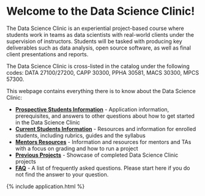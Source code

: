 # Welcome to the Data Science Clinic!

The Data Science Clinic is an experiential project-based course where students work in teams as data scientists with real-world clients under the supervision of instructors. Students will be tasked with producing key deliverables such as data analysis, open source software, as well as final client presentations and reports.

<!-- The Clinic partners with public interest organizations, industry, and research labs to leverage data science research and technology to address pressing social, environmental, industrial, and academic challenges. The Clinic also provides students with exposure to real-world projects and problems that transcend the conventional classroom experience including: (1) working with imperfect datasets, applying models and algorithms to real-world data, and navigating security and privacy issues, (2) communicating results to a diverse set of stakeholders (e.g., industry, public interest, government agencies), and translating information into actionable insights, policy briefs and software prototypes. -->

The Data Science Clinic is cross-listed in the catalog under the following codes: DATA 27100/27200, CAPP 30300, PPHA 30581, MACS 30300, MPCS 57300.

This webpage contains everything there is to know about the Data Science Clinic:


- **[Prospective Students Information](prospective-students/)** - Application information, prerequisites, and answers to other questions about how to get started in the Data Science Clinic
- **[Current Students Information](students/)** - Resources and information for enrolled students, including rubrics, guides and the syllabus
- **[Mentors Resources](mentor-ta/)** - Information and resources for mentors and TAs with a focus on grading and how to run a project
- **[Previous Projects](projects/)** - Showcase of completed Data Science Clinic projects
- **[FAQ](faq/)** - A list of frequently asked questions. Please start here if you do not find the answer to your question.

{% include application.html %}


